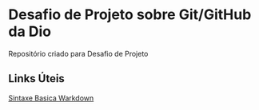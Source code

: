 # Desafio de Projeto sobre Git/GitHub da Dio
Repositório criado para Desafio de Projeto


## Links Úteis
[Sintaxe Basica Warkdown](https://www.markdownguide.org/basic-syntax/)
